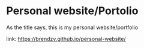 # Personal website/Portolio

As the title says, this is my personal website/portfolio

link: https://brendzv.github.io/personal-website/
